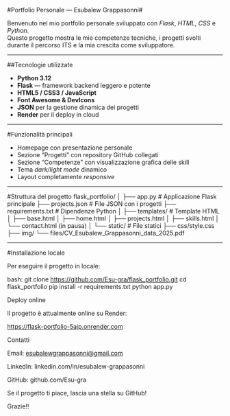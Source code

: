 #Portfolio Personale — Esubalew Grappasonni#

Benvenuto nel mio portfolio personale sviluppato con *Flask*, *HTML*, *CSS* e *Python*.  
Questo progetto mostra le mie competenze tecniche, i progetti svolti durante il percorso ITS e la mia crescita come sviluppatore.

---

##Tecnologie utilizzate

- **Python 3.12**
- **Flask** — framework backend leggero e potente
- **HTML5 / CSS3 / JavaScript**
- **Font Awesome & DevIcons**
- **JSON** per la gestione dinamica dei progetti
- **Render** per il deploy in cloud

---

#Funzionalità principali

- Homepage con presentazione personale
- Sezione “Progetti” con repository GitHub collegati
- Sezione “Competenze” con visualizzazione grafica delle skill
- Tema *dark/light mode* dinamico
- Layout completamente *responsive*

---

#Struttura del progetto
flask_portfolio/
│
├── app.py # Applicazione Flask principale
├── projects.json # File JSON con i progetti
├── requirements.txt # Dipendenze Python
│
├── templates/ # Template HTML
│ ├── base.html
│ ├── home.html
│ ├── projects.html
│ ├── skills.html
│ └── contact.html (in pausa)
│
└── static/ # File statici
├── css/style.css
├── img/
└── files/CV_Esubalew_Grappasonni_data_2025.pdf



---

#Installazione locale

Per eseguire il progetto in locale:

bash:
git clone https://github.com/Esu-gra/flask_portfolio.git
cd flask_portfolio
pip install -r requirements.txt
python app.py


Deploy online

Il progetto è attualmente online su Render:

https://flask-portfolio-5ajp.onrender.com

 Contatti

Email: esubalewgrappasonni@gmail.com

LinkedIn: linkedin.com/in/esubalew-grappasonni

GitHub: github.com/Esu-gra

Se il progetto ti piace, lascia una stella su GitHub!

Grazie!!